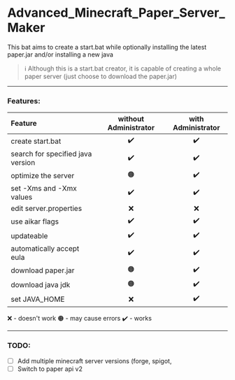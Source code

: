 # Advanced_Minecraft_Paper_Server_Maker
This bat aims to create a start.bat while optionally installing the latest paper.jar and/or installing a new java 

> ℹ️ Although this is a start.bat creator, it is capable of creating a whole paper server (just choose to download the paper.jar)

* * *

### Features:

Feature | without Administrator | with Administrator
:-- | :-: | :-:
create start.bat | ✔️ | ✔️
search for specified java version | ✔️ | ✔️
optimize the server | 🟠 | ✔️
set -Xms and -Xmx values | ✔️ | ✔️
edit server.properties | ❌ | ❌
use aikar flags | ✔️ | ✔️
updateable | ✔️ | ✔️
automatically accept eula | ✔️ | ✔️
download paper.jar | 🟠 | ✔️
download java jdk | 🟠 | ✔️
set JAVA_HOME | ❌ | ✔️

❌ - doesn't work
🟠 - may cause errors
✔️ - works

* * *

### TODO:
- [ ] Add multiple minecraft server versions (forge, spigot, 
- [ ] Switch to paper api v2
